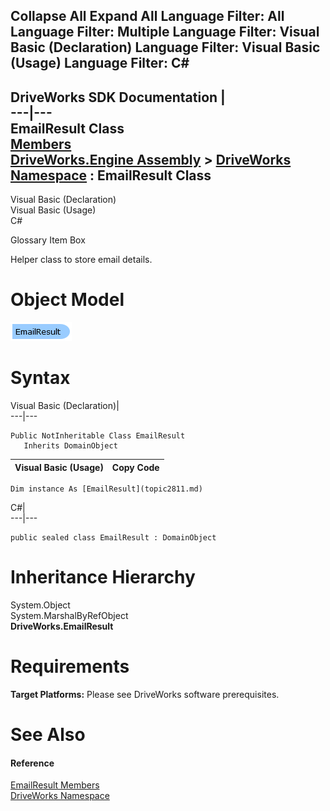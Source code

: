 Collapse All Expand All Language Filter: All  Language Filter: Multiple  Language Filter: Visual Basic (Declaration) Language Filter: Visual Basic (Usage) Language Filter: C#  
---  
DriveWorks SDK Documentation  |   
---|---  
EmailResult Class   
[Members](topic2812.md)   
[DriveWorks.Engine Assembly](topic2156.md) > [DriveWorks Namespace](topic2159.md) : EmailResult Class  
---  
  
Visual Basic (Declaration)    
Visual Basic (Usage)    
C# 

Glossary Item Box

Helper class to store email details. 

# Object Model

![](dotnetdiagramimages/image115.png)

# Syntax

Visual Basic (Declaration)|   
---|---  
      
    
    Public NotInheritable Class EmailResult 
       Inherits DomainObject  
  
Visual Basic (Usage)| Copy Code  
---|---  
      
    
    Dim instance As [EmailResult](topic2811.md)  
  
C#|   
---|---  
      
    
    public sealed class EmailResult : DomainObject   
  
# Inheritance Hierarchy

System.Object  
System.MarshalByRefObject  
**DriveWorks.EmailResult**  


# Requirements

**Target Platforms:** Please see DriveWorks software prerequisites.

# See Also

#### Reference

[EmailResult Members](topic2812.md)   
[DriveWorks Namespace](topic2159.md)


